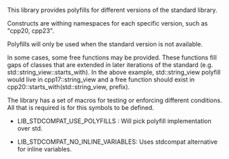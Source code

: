 This library provides polyfills for different versions of the standard library.

Constructs are withing namespaces for each specific version, such as "cpp20, cpp23".

Polyfills will only be used when the standard version is not available.

In some cases, some free functions may be provided. These functions fill gaps of classes
that are extended in later iterations of the standard (e.g. std::string_view::starts_with).
In the above example, std::string_view polyfill would live in cpp17::string_view and a free
function should exist in cpp20::starts_with(std::string_view, prefix).

The library has a set of macros for testing or enforcing different conditions. All that is required is for this symbols to be defined.

- LIB_STDCOMPAT_USE_POLYFILLS : Will pick polyfill implementation over std.

- LIB_STDCOMPAT_NO_INLINE_VARIABLES: Uses stdcompat alternative for inline variables.